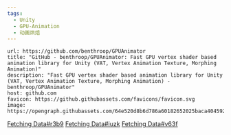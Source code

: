 ```yaml
---
tags:
  - Unity
  - GPU-Animation
  - 动画烘焙
---
```


```cardlink
url: https://github.com/benthroop/GPUAnimator
title: "GitHub - benthroop/GPUAnimator: Fast GPU vertex shader based animation library for Unity (VAT, Vertex Animation Texture, Morphing Animation)"
description: "Fast GPU vertex shader based animation library for Unity (VAT, Vertex Animation Texture, Morphing Animation) - benthroop/GPUAnimator"
host: github.com
favicon: https://github.githubassets.com/favicons/favicon.svg
image: https://opengraph.githubassets.com/64e520d8b6d786a60182652025baca40459258722588c688d11c7315de65a71f/benthroop/GPUAnimator
```
[Fetching Data#r3b9](https://zhuanlan.zhihu.com/p/413815001)
[Fetching Data#iuzk](https://zhuanlan.zhihu.com/p/108725072)
[Fetching Data#v63f](https://zhuanlan.zhihu.com/p/87583171)

